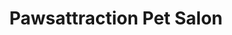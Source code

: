 ---
title: "Pawsattraction Pet Salon"
url: /gilbert/pawsattraction-pet-salon/
shop: pet grooming
---